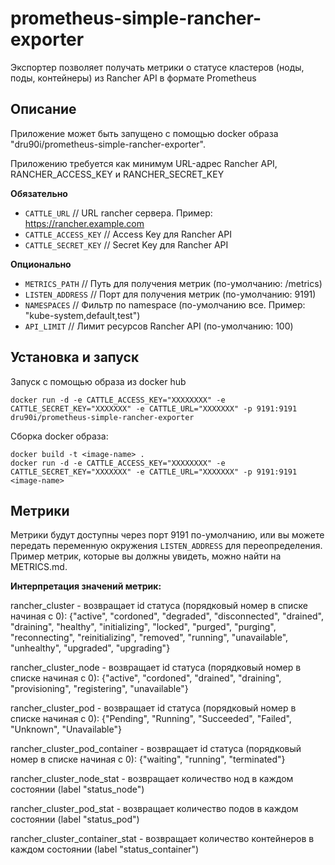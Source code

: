 # prometheus-simple-rancher-exporter

Экспортер позволяет получать метрики о статусе кластеров (ноды, поды, контейнеры) из Rancher API в формате Prometheus

## Описание

Приложение может быть запущено с помощью docker образа "dru90i/prometheus-simple-rancher-exporter".

Приложению требуется как минимум URL-адрес Rancher API, RANCHER_ACCESS_KEY и RANCHER_SECRET_KEY

**Обязательно**
* `CATTLE_URL`          // URL rancher сервера. Пример: https://rancher.example.com
* `CATTLE_ACCESS_KEY`   // Access Key для Rancher API
* `CATTLE_SECRET_KEY`   // Secret Key для Rancher API

**Опционально**
* `METRICS_PATH`        // Путь для получения метрик (по-умолчанию: /metrics)
* `LISTEN_ADDRESS`      // Порт для получения метрик (по-умолчанию: 9191)
* `NAMESPACES`          // Фильтр по namespace (по-умолчанию все. Пример: "kube-system,default,test")
* `API_LIMIT`           // Лимит ресурсов Rancher API (по-умолчанию: 100)

## Установка и запуск

Запуск с помощью образа из docker hub
```
docker run -d -e CATTLE_ACCESS_KEY="XXXXXXXX" -e CATTLE_SECRET_KEY="XXXXXXX" -e CATTLE_URL="XXXXXXX" -p 9191:9191 dru90i/prometheus-simple-rancher-exporter
```

Сборка docker образа:
```
docker build -t <image-name> .
docker run -d -e CATTLE_ACCESS_KEY="XXXXXXXX" -e CATTLE_SECRET_KEY="XXXXXXX" -e CATTLE_URL="XXXXXXX" -p 9191:9191 <image-name>
```

## Метрики

Метрики будут доступны через порт 9191 по-умолчанию, или вы можете передать переменную окружения ```LISTEN_ADDRESS``` для переопределения.
Пример метрик, которые вы должны увидеть, можно найти на METRICS.md.

**Интерпретация значений метрик:**

rancher_cluster - возвращает id статуса (порядковый номер в списке начиная с 0):
{"active", "cordoned", "degraded", "disconnected", "drained", "draining", "healthy", "initializing", "locked", "purged", "purging", "reconnecting", "reinitializing", "removed", "running", "unavailable", "unhealthy", "upgraded", "upgrading"}

rancher_cluster_node - возвращает id статуса (порядковый номер в списке начиная с 0):
{"active", "cordoned", "drained", "draining", "provisioning", "registering", "unavailable"}

rancher_cluster_pod - возвращает id статуса (порядковый номер в списке начиная с 0):
{"Pending", "Running", "Succeeded", "Failed", "Unknown", "Unavailable"}

rancher_cluster_pod_container - возвращает id статуса (порядковый номер в списке начиная с 0):
{"waiting", "running", "terminated"}

rancher_cluster_node_stat - возвращает количество нод в каждом состоянии (label "status_node")

rancher_cluster_pod_stat - возвращает количество подов в каждом состоянии (label "status_pod")

rancher_cluster_container_stat - возвращает количество контейнеров в каждом состоянии (label "status_container")
